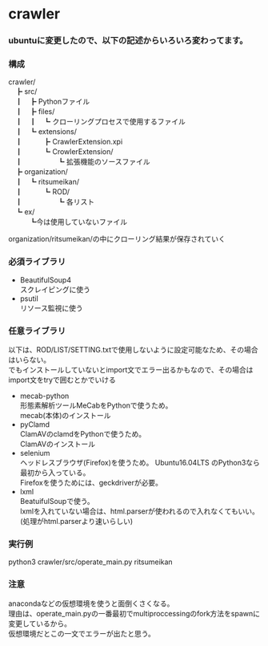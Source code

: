 # crawler


### ubuntuに変更したので、以下の記述からいろいろ変わってます。  


### 構成
crawler/  
　┣ src/  
　┃　┣ Pythonファイル  
　┃　┣ files/  
　┃　┃　┗ クローリングプロセスで使用するファイル  
　┃　┗ extensions/  
　┃　　　┣ CrawlerExtension.xpi  
　┃　　　┗ CrowlerExtension/  
　┃　　　　　┗ 拡張機能のソースファイル  
　┣ organization/  
　┃　┗ ritsumeikan/  
　┃　　　┗ ROD/  
　┃　　　　　┗ 各リスト  
　┗ ex/  
　　　┗今は使用していないファイル  
    
organization/ritsumeikan/の中にクローリング結果が保存されていく
      
### 必須ライブラリ
* BeautifulSoup4  
 スクレイピングに使う  
* psutil  
 リソース監視に使う  

### 任意ライブラリ
以下は、ROD/LIST/SETTING.txtで使用しないように設定可能なため、その場合はいらない。  
でもインストールしていないとimport文でエラー出るかもなので、その場合はimport文をtryで囲むとかでいける  
* mecab-python  
 形態素解析ツールMeCabをPythonで使うため。  
 mecab(本体)のインストール
* pyClamd  
 ClamAVのclamdをPythonで使うため。  
 ClamAVのインストール 
* selenium  
 ヘッドレスブラウザ(Firefox)を使うため。 
 Ubuntu16.04LTS のPython3なら最初から入っている。  
 Firefoxを使うためには、geckdriverが必要。
* lxml  
 BeatuifulSoupで使う。  
 lxmlを入れていない場合は、html.parserが使われるので入れなくてもいい。(処理がhtml.parserより速いらしい)  

### 実行例  
python3 crawler/src/operate_main.py  ritsumeikan  

### 注意
anacondaなどの仮想環境を使うと面倒くさくなる。  
理由は、operate_main.pyの一番最初でmultiproccessingのfork方法をspawnに変更しているから。  
仮想環境だとこの一文でエラーが出たと思う。

